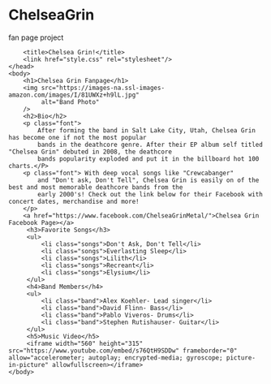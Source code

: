 # ChelseaGrin
fan page project 
<!DOCTYPE html>
<html lang="en">
    <head>
        <meta charset="UTF-8" />
        
        <title>Chelsea Grin!</title>
        <link href="style.css" rel="stylesheet"/>
    </head>
    <body>
        <h1>Chelsea Grin Fanpage</h1>
        <img src="https://images-na.ssl-images-amazon.com/images/I/81UWXz+h9lL.jpg"
             alt="Band Photo"
        />
        <h2>Bio</h2>
        <p class="font">
            After forming the band in Salt Lake City, Utah, Chelsea Grin has become one if not the most popular
            bands in the deathcore genre. After their EP album self titled "Chelsea Grin" debuted in 2008, the deathcore 
            bands popularity exploded and put it in the billboard hot 100 charts.</P>
        <p class="font"> With deep vocal songs like "Crewcabanger"
            and "Don't ask, Don't Tell", Chelsea Grin is easily on of the best and most memorable deathcore bands from the 
            early 2000's! Check out the link below for their Facebook with concert dates, merchandise and more!
        </p>
        <a href="https://www.facebook.com/ChelseaGrinMetal/">Chelsea Grin Facebook Page></a>
         <h3>Favorite Songs</h3>
         <ul>
             <li class="songs">Don't Ask, Don't Tell</li>
             <li class="songs">Everlasting Sleep</li>
             <li class="songs">Lilith</li>
             <li class="songs">Recreant</li>
             <li class="songs">Elysium</li>
         </ul>
         <h4>Band Members</h4>
         <ul>
             <li class="band">Alex Koehler- Lead singer</li>
             <li class="band">David Flinn- Bass</li>
             <li class="band">Pablo Viveros- Drums</li>
             <li class="band">Stephen Rutishauser- Guitar</li>
         </ul>
         <h5>Music Video</h5>
         <iframe width="560" height="315" src="https://www.youtube.com/embed/s76QtH9SDDw" frameborder="0" allow="accelerometer; autoplay; encrypted-media; gyroscope; picture-in-picture" allowfullscreen></iframe>
    </body>
      
</html>
